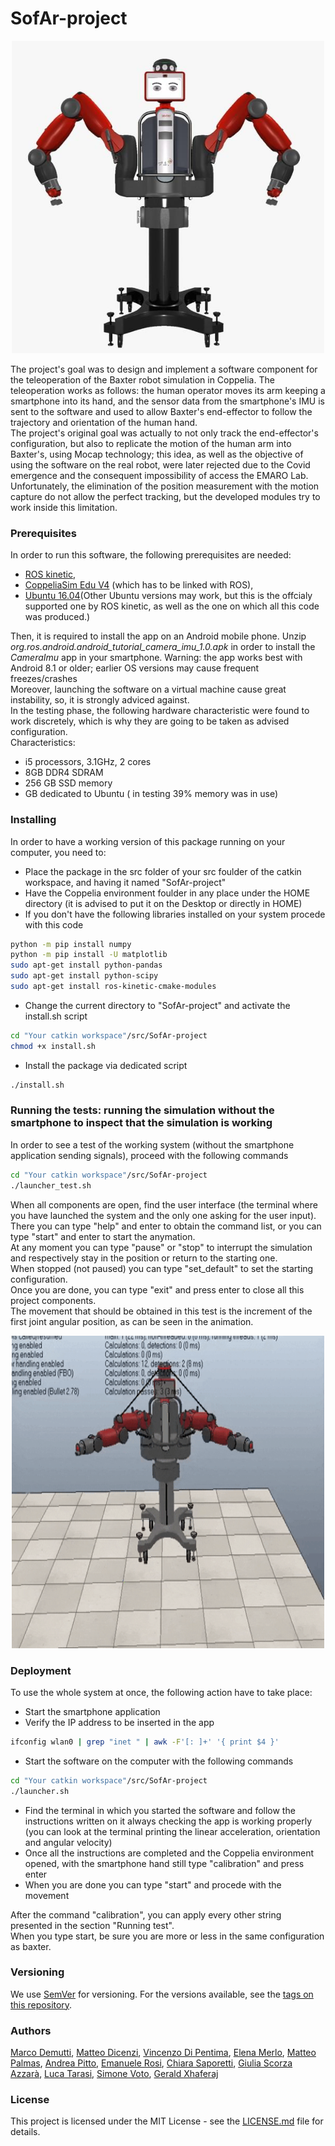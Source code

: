 # SofAr-project

<p align="center">
  <img height="500" width="500" src="https://github.com/andreabradpitto/SofAr-project/blob/master/Images%20and%20multimedia/Image.jpeg?raw=true "Title"">
</p>

The project's goal was to design and implement a software component for the teleoperation of the Baxter robot simulation in Coppelia. The teleoperation works as follows: the human operator moves its arm keeping a smartphone into its hand, and the sensor data from the smartphone's IMU is sent to the software and used to allow Baxter's end-effector to follow the trajectory and orientation of the human hand.  
The project's original goal was actually to not only track the end-effector's configuration, but also to replicate the motion of the human arm into Baxter's, using Mocap technology; this idea, as well as the objective of using the software on the real robot, were later rejected due to the Covid emergence and the consequent impossibility of access the EMARO Lab.  
Unfortunately, the elimination of the position measurement with the motion capture do not allow the perfect tracking, but the developed modules try to work inside this limitation.  

### Prerequisites

In order to run this software, the following prerequisites are needed:  
- [ROS kinetic](http://wiki.ros.org/kinetic/Installation/Ubuntu),  
- [CoppeliaSim Edu V4](https://www.coppeliarobotics.com/helpFiles/en/ros1Tutorial.htm) (which has to be linked with ROS),  
- [Ubuntu 16.04](https://releases.ubuntu.com/16.04/)(Other Ubuntu versions may work, but this is the offcialy supported one by ROS kinetic, as well as the one on which all this code was produced.)  

Then, it is required to install the app on an Android mobile phone. Unzip *org.ros.android.android_tutorial_camera_imu_1.0.apk* in order to install the *CameraImu* app in your smartphone. Warning: the app works best with Android 8.1 or older; earlier OS versions may cause frequent freezes/crashes  
Moreover, launching the software on a virtual machine cause great instability, so, it is strongly adviced against.  
In the testing phase, the following hardware characteristic were found to work discretely, which is why they are going to be taken as advised configuration.  
Characteristics:  
- i5 processors, 3.1GHz, 2 cores
- 8GB DDR4 SDRAM
- 256 GB SSD memory
- GB dedicated to Ubuntu ( in testing 39% memory was in use)

### Installing

In order to have a working version of this package running on your computer, you need to:  
- Place the package in the src folder of your src foulder of the catkin workspace, and having it named "SofAr-project"
- Have the Coppelia environment foulder in any place under the HOME directory (it is advised to put it on the Desktop or directly in HOME)
- If you don't have the following libraries installed on your system procede with this code
```sh
python -m pip install numpy
python -m pip install -U matplotlib
sudo apt-get install python-pandas
sudo apt-get install python-scipy
sudo apt-get install ros-kinetic-cmake-modules
```
- Change the current directory to "SofAr-project" and activate the install.sh script
```sh
cd "Your catkin workspace"/src/SofAr-project
chmod +x install.sh
```
- Install the package via dedicated script
```sh
./install.sh
```
### Running the tests: running the simulation without the smartphone to inspect that the simulation is working

In order to see a test of the working system (without the smartphone application sending signals), proceed with the following commands
```sh
cd "Your catkin workspace"/src/SofAr-project
./launcher_test.sh
```
When all components are open, find the user interface (the terminal where you have launched the system and the only one asking for the user input).  
There you can type "help" and enter to obtain the command list, or you can type "start" and enter to start the anymation.  
At any moment you can type "pause" or "stop" to interrupt the simulation and respectively stay in the position or return to the starting one.  
When stopped (not paused) you can type "set_default" to set the starting configuration.  
Once you are done, you can type "exit" and press enter to close all this project components.  
The movement that should be obtained in this test is the increment of the first joint angular position, as can be seen in the animation.  
<div align="center">
  <img height="500" width="500" src="https://github.com/andreabradpitto/SofAr-project/blob/master/Images%20and%20multimedia/Animated%20GIF-downsized_large.gif">
</div>
 
### Deployment

To use the whole system at once, the following action have to take place:
- Start the smartphone application
- Verify the IP address to be inserted in the app
```sh
ifconfig wlan0 | grep "inet " | awk -F'[: ]+' '{ print $4 }'
```
- Start the software on the computer with the following commands
```sh
cd "Your catkin workspace"/src/SofAr-project
./launcher.sh
```
- Find the terminal in which you started the software and follow the instructions written on it always checking the app is working properly (you can look at the terminal printing the linear acceleration, orientation and angular velocity)
- Once all the instructions are completed and the Coppelia environment opened, with the smartphone hand still type "calibration" and press enter  
- When you are done you can type "start" and procede with the movement

After the command "calibration", you can apply every other string presented in the section "Running test".  
When you type start, be sure you are more or less in the same configuration as baxter.

### Versioning

We use [SemVer](http://semver.org/) for versioning. For the versions available, see the [tags on this repository](https://github.com/your/project/tags). 

### Authors

[Marco Demutti](https://github.com/marcodemutti), [Matteo Dicenzi](https://github.com/mattedicenzi), [Vincenzo Di Pentima](https://github.com/VinDp), [Elena Merlo](https://github.com/RobElena), [Matteo Palmas](https://github.com/Matt98x), [Andrea Pitto](https://github.com/andreabradpitto), [Emanuele Rosi](https://github.com/emanuelericcardo), [Chiara Saporetti](https://github.com/ChiaraSapo), [Giulia Scorza Azzarà](https://github.com/Giulia24091997), [Luca Tarasi](https://github.com/LucaTars), [Simone Voto](https://github.com/Cavalletta98), [Gerald Xhaferaj](https://github.com/Geraldone)


### License

This project is licensed under the MIT License - see the [LICENSE.md](LICENSE.md) file for details.
